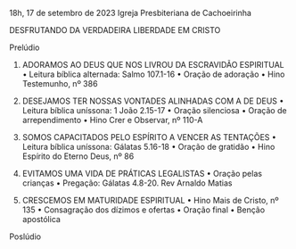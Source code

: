 18h, 17 de setembro de 2023
Igreja Presbiteriana de Cachoeirinha 

DESFRUTANDO DA VERDADEIRA LIBERDADE EM CRISTO

Prelúdio

1. ADORAMOS AO DEUS QUE NOS LIVROU DA ESCRAVIDÃO ESPIRITUAL
• Leitura bíblica alternada: Salmo 107.1-16
• Oração de adoração 
• Hino Testemunho, nº 386

2. DESEJAMOS TER NOSSAS VONTADES ALINHADAS COM A DE DEUS
• Leitura bíblica uníssona: 1 João 2.15-17
• Oração silenciosa 
• Oração de arrependimento 
• Hino Crer e Observar, nº 110-A

3. SOMOS CAPACITADOS PELO ESPÍRITO A VENCER AS TENTAÇÕES
• Leitura bíblica uníssona: Gálatas 5.16-18
• Oração de gratidão 
• Hino Espírito do Eterno Deus, nº 86

4. EVITAMOS UMA VIDA DE PRÁTICAS LEGALISTAS 
• Oração pelas crianças 
• Pregação: Gálatas 4.8-20. Rev Arnaldo Matias 

5. CRESCEMOS EM MATURIDADE ESPIRITUAL
• Hino Mais de Cristo, nº 135
• Consagração dos dízimos e ofertas
• Oração final 
• Benção apostólica 

Poslúdio